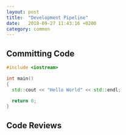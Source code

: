```yaml
---
layout: post
title:  "Development Pipeline"
date:   2018-09-27 11:43:16 +0200
category: common
---
```


## Committing Code

```cpp
#include <iostream>

int main()
{
  std::cout << "Hello World" << std::endl;

  return 0;
}
```

## Code Reviews
